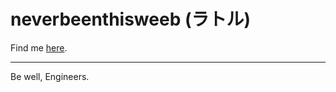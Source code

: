 # neverbeenthisweeb (ラトル)

Find me [here](https://neverbeenthisweeb.github.io/).

---

Be well, Engineers.
